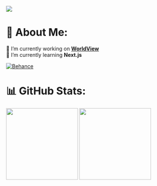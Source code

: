 ![](https://skills.syvixor.com/api/icons?i=c,csharp,java,js,ts,mysql,html,css,svg,md,threejs,react,tailwind,spring,npm,git,ws,postgresql,leetcode,github,vscode,blender,figma,obsidian,premierepro,photoshop)

<!--
![](https://skills.syvixor.com/api/icons?i=ts,supabase,nextjs,graphql,docker,prisma)
-->

# 💫 About Me:
🔭 I’m currently working on **[WorldView](https://github.com/Shalev-Aviv/WorldView)**<br>
🌱 I’m currently learning **Next.js**<br>

[![Behance](https://img.shields.io/badge/Behance-1769ff?logo=behance&logoColor=white)](https://www.behance.net/shalev3)

# 📊 GitHub Stats:
<a href="https://www.youtube.com/watch?v=dQw4w9WgXcQ"><img src="https://github-readme-stats.vercel.app/api?username=Shalev-Aviv&theme=blue_navy&hide_border=false&include_all_commits=false&count_private=false" height="195"></a>
<a href="https://www.youtube.com/watch?v=dQw4w9WgXcQ"><img src="https://github-readme-stats.vercel.app/api/top-langs/?username=Shalev-Aviv&theme=blue_navy&hide_border=false&include_all_commits=false&count_private=false&layout=compact" height="195"></a>

<!-- Used these sites & repos to decorate the README -->
<!-- https://gprm.itsvg.in -->
<!-- https://github.com/syvixor/skills-icons -->
